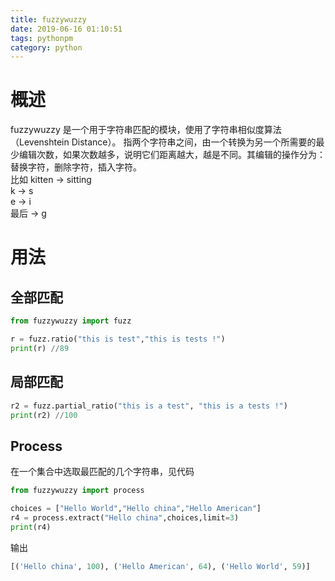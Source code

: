```yaml
---
title: fuzzywuzzy
date: 2019-06-16 01:10:51
tags: pythonpm
category: python
---
```


# 概述
fuzzywuzzy 是一个用于字符串匹配的模块，使用了字符串相似度算法（Levenshtein Distance）。 指两个字符串之间，由一个转换为另一个所需要的最少编辑次数，如果次数越多，说明它们距离越大，越是不同。其编辑的操作分为： 替换字符，删除字符，插入字符。<br />比如 kitten -> sitting<br />k -> s <br />e -> i <br />最后 -> g 

# 用法

## 全部匹配
```python
from fuzzywuzzy import fuzz 

r = fuzz.ratio("this is test","this is tests !")
print(r) //89
```

## 局部匹配
```python
r2 = fuzz.partial_ratio("this is a test", "this is a tests !")
print(r2) //100
```

## Process
在一个集合中选取最匹配的几个字符串，见代码
```python
from fuzzywuzzy import process

choices = ["Hello World","Hello china","Hello American"]
r4 = process.extract("Hello china",choices,limit=3)
print(r4)
```
输出
```python
[('Hello china', 100), ('Hello American', 64), ('Hello World', 59)]
```

